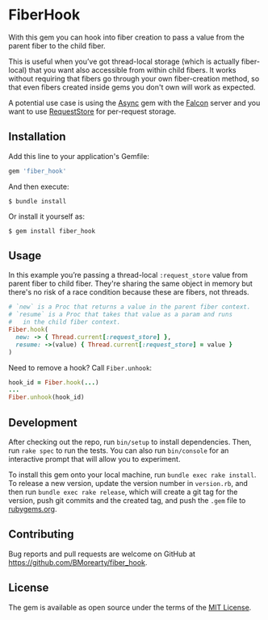 # FiberHook

With this gem you can hook into fiber creation to pass a 
value from the parent fiber to the child fiber. 

This is useful when you’ve got thread-local storage (which
is actually fiber-local) that you want also accessible from within
child fibers. It works without requiring that fibers go through
your own fiber-creation method, so that even fibers created inside
gems you don't own will work as expected. 

A potential use case is using the [Async](https://github.com/socketry/async)
gem with the [Falcon](https://github.com/socketry/falcon) server 
and you want to use [RequestStore](https://github.com/steveklabnik/request_store) 
for per-request storage.

## Installation

Add this line to your application's Gemfile:

```ruby
gem 'fiber_hook'
```

And then execute:

    $ bundle install

Or install it yourself as:

    $ gem install fiber_hook

## Usage

In this example you’re passing a thread-local `:request_store`
value from parent fiber to child fiber. They're sharing the
same object in memory but there's no risk of a race condition
because these are fibers, not threads.

```ruby
# `new` is a Proc that returns a value in the parent fiber context.
# `resume` is a Proc that takes that value as a param and runs
#   in the child fiber context.
Fiber.hook(
  new: -> { Thread.current[:request_store] },
  resume: ->(value) { Thread.current[:request_store] = value }
)
```

Need to remove a hook? Call `Fiber.unhook`:

```ruby
hook_id = Fiber.hook(...)
...
Fiber.unhook(hook_id)
```

## Development

After checking out the repo, run `bin/setup` to install dependencies. Then, run `rake spec` to run the tests. You can also run `bin/console` for an interactive prompt that will allow you to experiment.

To install this gem onto your local machine, run `bundle exec rake install`. To release a new version, update the version number in `version.rb`, and then run `bundle exec rake release`, which will create a git tag for the version, push git commits and the created tag, and push the `.gem` file to [rubygems.org](https://rubygems.org).

## Contributing

Bug reports and pull requests are welcome on GitHub at https://github.com/BMorearty/fiber_hook.

## License

The gem is available as open source under the terms of the [MIT License](https://opensource.org/licenses/MIT).
